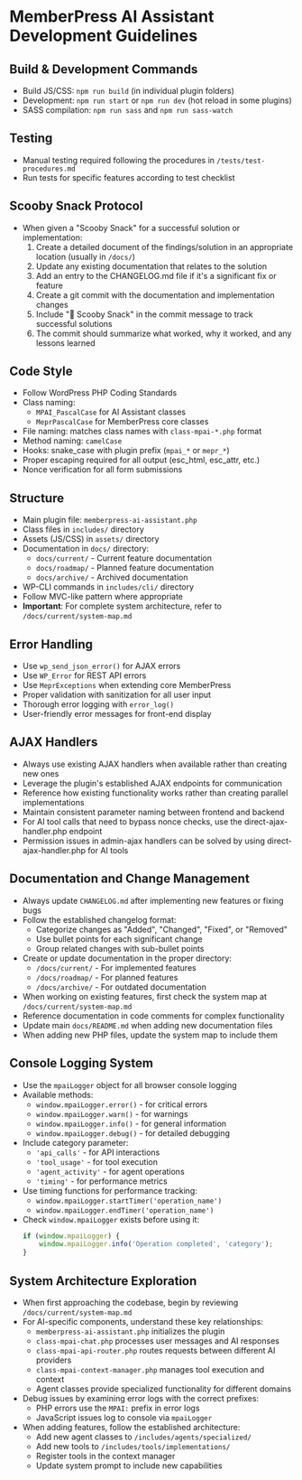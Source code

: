 # MemberPress AI Assistant Development Guidelines

## Build & Development Commands
- Build JS/CSS: `npm run build` (in individual plugin folders)
- Development: `npm run start` or `npm run dev` (hot reload in some plugins)
- SASS compilation: `npm run sass` and `npm run sass-watch`

## Testing
- Manual testing required following the procedures in `/tests/test-procedures.md`
- Run tests for specific features according to test checklist

## Scooby Snack Protocol
- When given a "Scooby Snack" for a successful solution or implementation:
  1. Create a detailed document of the findings/solution in an appropriate location (usually in `/docs/`)
  2. Update any existing documentation that relates to the solution
  3. Add an entry to the CHANGELOG.md file if it's a significant fix or feature
  4. Create a git commit with the documentation and implementation changes
  5. Include "🦴 Scooby Snack" in the commit message to track successful solutions
  6. The commit should summarize what worked, why it worked, and any lessons learned

## Code Style
- Follow WordPress PHP Coding Standards
- Class naming: 
  - `MPAI_PascalCase` for AI Assistant classes
  - `MeprPascalCase` for MemberPress core classes
- File naming: matches class names with `class-mpai-*.php` format
- Method naming: `camelCase`
- Hooks: snake_case with plugin prefix (`mpai_*` or `mepr_*`)
- Proper escaping required for all output (esc_html, esc_attr, etc.)
- Nonce verification for all form submissions

## Structure
- Main plugin file: `memberpress-ai-assistant.php`
- Class files in `includes/` directory
- Assets (JS/CSS) in `assets/` directory
- Documentation in `docs/` directory:
  - `docs/current/` - Current feature documentation
  - `docs/roadmap/` - Planned feature documentation
  - `docs/archive/` - Archived documentation
- WP-CLI commands in `includes/cli/` directory
- Follow MVC-like pattern where appropriate
- **Important**: For complete system architecture, refer to `/docs/current/system-map.md`

## Error Handling
- Use `wp_send_json_error()` for AJAX errors
- Use `WP_Error` for REST API errors
- Use `MeprExceptions` when extending core MemberPress
- Proper validation with sanitization for all user input
- Thorough error logging with `error_log()`
- User-friendly error messages for front-end display

## AJAX Handlers
- Always use existing AJAX handlers when available rather than creating new ones
- Leverage the plugin's established AJAX endpoints for communication
- Reference how existing functionality works rather than creating parallel implementations
- Maintain consistent parameter naming between frontend and backend
- For AI tool calls that need to bypass nonce checks, use the direct-ajax-handler.php endpoint
- Permission issues in admin-ajax handlers can be solved by using direct-ajax-handler.php for AI tools

## Documentation and Change Management
- Always update `CHANGELOG.md` after implementing new features or fixing bugs
- Follow the established changelog format:
  - Categorize changes as "Added", "Changed", "Fixed", or "Removed"
  - Use bullet points for each significant change
  - Group related changes with sub-bullet points
- Create or update documentation in the proper directory:
  - `/docs/current/` - For implemented features
  - `/docs/roadmap/` - For planned features
  - `/docs/archive/` - For outdated documentation
- When working on existing features, first check the system map at `/docs/current/system-map.md`
- Reference documentation in code comments for complex functionality
- Update main `docs/README.md` when adding new documentation files
- When adding new PHP files, update the system map to include them

## Console Logging System
- Use the `mpaiLogger` object for all browser console logging
- Available methods:
  - `window.mpaiLogger.error()` - for critical errors
  - `window.mpaiLogger.warn()` - for warnings
  - `window.mpaiLogger.info()` - for general information
  - `window.mpaiLogger.debug()` - for detailed debugging
- Include category parameter:
  - `'api_calls'` - for API interactions
  - `'tool_usage'` - for tool execution
  - `'agent_activity'` - for agent operations
  - `'timing'` - for performance metrics
- Use timing functions for performance tracking:
  - `window.mpaiLogger.startTimer('operation_name')`
  - `window.mpaiLogger.endTimer('operation_name')`
- Check `window.mpaiLogger` exists before using it:
  ```javascript
  if (window.mpaiLogger) {
      window.mpaiLogger.info('Operation completed', 'category');
  }
  ```

## System Architecture Exploration
- When first approaching the codebase, begin by reviewing `/docs/current/system-map.md`
- For AI-specific components, understand these key relationships:
  - `memberpress-ai-assistant.php` initializes the plugin
  - `class-mpai-chat.php` processes user messages and AI responses
  - `class-mpai-api-router.php` routes requests between different AI providers
  - `class-mpai-context-manager.php` manages tool execution and context
  - Agent classes provide specialized functionality for different domains
- Debug issues by examining error logs with the correct prefixes:
  - PHP errors use the `MPAI:` prefix in error logs
  - JavaScript issues log to console via `mpaiLogger`
- When adding features, follow the established architecture:
  - Add new agent classes to `/includes/agents/specialized/`
  - Add new tools to `/includes/tools/implementations/`
  - Register tools in the context manager
  - Update system prompt to include new capabilities